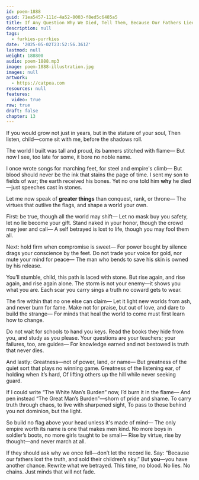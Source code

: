 ```yaml
---
id: poem-1888
guid: 71ea5457-111d-4a52-8003-f8ed5c6485a5
title: If Any Question Why We Died, Tell Them, Because Our Fathers Lied
description: null
tags:
  - furkies-purrkies
date: '2025-05-02T23:52:56.361Z'
lastmod: null
weight: 188800
audio: poem-1888.mp3
image: poem-1888-illustration.jpg
images: null
artwork:
  - https://catpea.com
resources: null
features:
  video: true
raw: true
draft: false
chapter: 13
---
```


If you would grow not just in years, but in the stature of your soul,
Then listen, child—come sit with me, before the shadows roll.

The world I built was tall and proud, its banners stitched with flame—
But now I see, too late for some, it bore no noble name.

I once wrote songs for marching feet, for steel and empire's climb—
But blood should never be the ink that stains the page of time.
I sent my son to fields of war; the earth received his bones.
Yet no one told him __why__ he died—just speeches cast in stones.

Let me now speak of __greater things__ than conquest, rank, or throne—
The virtues that outlive the flags, and shape a world your own.

First: be true, though all the world may shift—
Let no mask buy you safety, let no lie become your gift.
Stand naked in your honor, though the crowd may jeer and call—
A self betrayed is lost to life, though you may fool them all.

Next: hold firm when compromise is sweet—
For power bought by silence drags your conscience by the feet.
Do not trade your voice for gold, nor mute your mind for peace—
The man who bends to save his skin is owned by his release.

You’ll stumble, child, this path is laced with stone.
But rise again, and rise again, and rise again alone.
The storm is not your enemy—it shows you what you are.
Each scar you carry sings a truth no coward gets to wear.

The fire within that no one else can claim—
Let it light new worlds from ash, and never burn for fame.
Make not for praise, but out of love, and dare to build the strange—
For minds that heal the world to come must first learn how to change.

Do not wait for schools to hand you keys.
Read the books they hide from you, and study as you please.
Your questions are your teachers; your failures, too, are guides—
For knowledge earned and not bestowed is truth that never dies.

And lastly: Greatness—not of power, land, or name—
But greatness of the quiet sort that plays no winning game.
Greatness of the listening ear, of holding when it’s hard,
Of lifting others up the hill while never seeking guard.

If I could write “The White Man’s Burden” now, I’d burn it in the flame—
And pen instead “The Great Man’s Burden”—shorn of pride and shame.
To carry truth through chaos, to live with sharpened sight,
To pass to those behind you not dominion, but the light.

So build no flag above your head unless it's made of mind—
The only empire worth its name is one that makes men kind.
No more boys in soldier’s boots, no more girls taught to be small—
Rise by virtue, rise by thought—and never march at all.

If they should ask why we once fell—don’t let the record lie.
Say: “Because our fathers lost the truth, and sold their children’s sky.”
But __you__—you have another chance. Rewrite what we betrayed.
This time, no blood. No lies. No chains. Just minds that will not fade.
